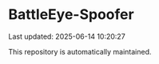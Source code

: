 # BattleEye-Spoofer

Last updated: 2025-06-14 10:20:27

This repository is automatically maintained.
